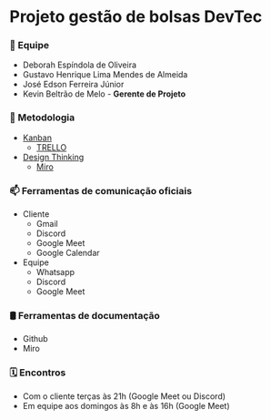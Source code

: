 # Projeto gestão de bolsas DevTec

### 🚀 Equipe 
- Deborah Espíndola de Oliveira 
- Gustavo Henrique Lima Mendes de Almeida
- José Edson Ferreira Júnior
- Kevin Beltrão de Melo - **Gerente de Projeto**

### 🧮 Metodologia 
- [Kanban](https://pt.wikipedia.org/wiki/Kanban)
  - [TRELLO](https://trello.com/b/hSy9MmBB/atividades)
- [Design Thinking](https://posdigital.pucpr.br/blog/etapas-do-design-thinking)
  - [Miro](https://miro.com/app/board/uXjVOM2VkWc=/?invite_link_id=88188134812) 

### 📫 Ferramentas de comunicação oficiais 
- Cliente
  - Gmail
  - Discord
  - Google Meet
  - Google Calendar
- Equipe
  - Whatsapp
  - Discord
  - Google Meet

### 🛢️ Ferramentas de documentação
- Github
- Miro

### 🗓️ Encontros
- Com o cliente terças às 21h (Google Meet ou Discord)
- Em equipe aos domingos às 8h e às 16h (Google Meet)
